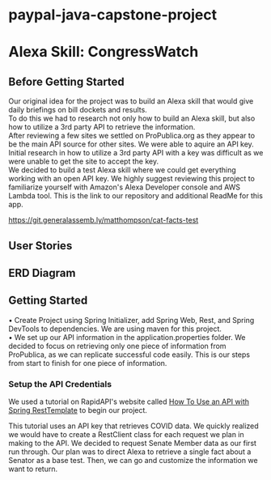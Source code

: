 # paypal-java-capstone-project

# Alexa Skill: CongressWatch

## Before Getting Started

Our original idea for the project was to build an Alexa skill that would give daily briefings on bill dockets and
results.  
To do this we had to research not only how to build an Alexa skill, but also how to utilize a 3rd party API to retrieve
the information.  
After reviewing a few sites we settled on ProPublica.org as they appear to be the main API source for other sites. We
were able to aquire an API key.  
Initial research in how to utilize a 3rd party API with a key was difficult as we were unable to get the site to accept
the key.  
We decided to build a test Alexa skill where we could get everything working with an open API key. We highly suggest reviewing this project to familiarize yourself with Amazon's Alexa Developer console and AWS Lambda tool. This is the link to our repository and additional ReadMe for this app.

https://git.generalassemb.ly/matthompson/cat-facts-test

## User Stories

## ERD Diagram

## Getting Started
• Create Project using Spring Initializer, add Spring Web, Rest, and Spring DevTools to dependencies. We are using maven for this project.  
• We set up our API information in the application.properties folder. We decided to focus on retrieving only one piece of information from ProPublica, as we can replicate successful code easily. This is our steps from start to finish for one piece of information. 

### Setup the API Credentials
We used a tutorial on RapidAPI's website called [How To Use an API with Spring RestTemplate](https://rapidapi.com/blog/how-to-use-an-api-with-spring-resttemplate/) to begin our project. 

This tutorial uses an API key that retrieves COVID data. We quickly realized we would have to create a RestClient class for each request we plan in making to the API. We decided to request Senate Member data as our first run through. Our plan was to direct Alexa to retrieve a single fact about a Senator as a base test. Then, we can go and customize the information we want to return. 

